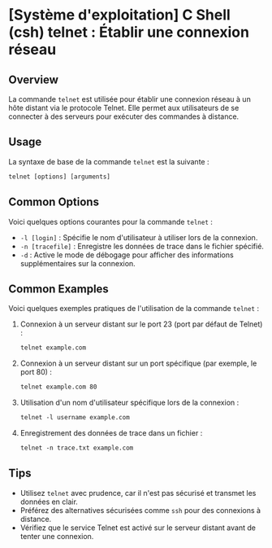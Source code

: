 # [Système d'exploitation] C Shell (csh) telnet : Établir une connexion réseau

## Overview
La commande `telnet` est utilisée pour établir une connexion réseau à un hôte distant via le protocole Telnet. Elle permet aux utilisateurs de se connecter à des serveurs pour exécuter des commandes à distance.

## Usage
La syntaxe de base de la commande `telnet` est la suivante :

```csh
telnet [options] [arguments]
```

## Common Options
Voici quelques options courantes pour la commande `telnet` :

- `-l [login]` : Spécifie le nom d'utilisateur à utiliser lors de la connexion.
- `-n [tracefile]` : Enregistre les données de trace dans le fichier spécifié.
- `-d` : Active le mode de débogage pour afficher des informations supplémentaires sur la connexion.

## Common Examples
Voici quelques exemples pratiques de l'utilisation de la commande `telnet` :

1. Connexion à un serveur distant sur le port 23 (port par défaut de Telnet) :

   ```csh
   telnet example.com
   ```

2. Connexion à un serveur distant sur un port spécifique (par exemple, le port 80) :

   ```csh
   telnet example.com 80
   ```

3. Utilisation d'un nom d'utilisateur spécifique lors de la connexion :

   ```csh
   telnet -l username example.com
   ```

4. Enregistrement des données de trace dans un fichier :

   ```csh
   telnet -n trace.txt example.com
   ```

## Tips
- Utilisez `telnet` avec prudence, car il n'est pas sécurisé et transmet les données en clair.
- Préférez des alternatives sécurisées comme `ssh` pour des connexions à distance.
- Vérifiez que le service Telnet est activé sur le serveur distant avant de tenter une connexion.